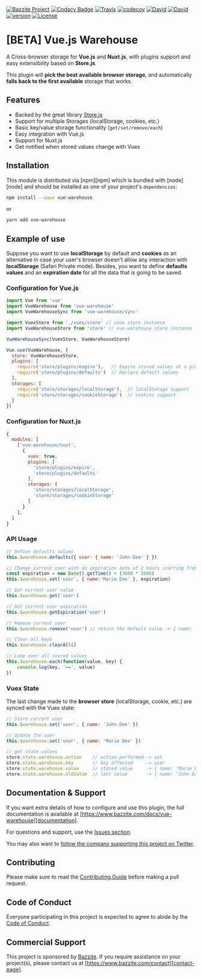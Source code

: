 [![Bazzite Project](https://img.shields.io/badge/Bazzite-project-blue.svg)](https://www.bazzite.com/docs/vue-warehouse)
[![Codacy Badge](https://api.codacy.com/project/badge/Grade/6fd62c3807d84982bfbd6e3298707bef)](https://www.codacy.com/app/bazzite/vue-warehouse?utm_source=github.com&amp;utm_medium=referral&amp;utm_content=bazzite/vue-warehouse&amp;utm_campaign=Badge_Grade)
[![Travis](https://img.shields.io/travis/bazzite/vue-warehouse.svg)](https://travis-ci.org/bazzite/vue-warehouse)
[![codecov](https://codecov.io/gh/bazzite/vue-warehouse/branch/develop/graph/badge.svg)](https://codecov.io/gh/bazzite/vue-warehouse)
[![David](https://img.shields.io/david/bazzite/vue-warehouse.svg)](https://david-dm.org/bazzite/vue-warehouse)
[![David](https://img.shields.io/david/dev/bazzite/vue-warehouse.svg)](https://david-dm.org/bazzite/vue-warehouse?type=dev)
[![version](https://img.shields.io/npm/v/vue-warehouse.svg?style=flat-square)](https://www.npmjs.com/package/vue-warehouse)
[![License](https://img.shields.io/badge/license-MIT-blue.svg)](https://raw.githubusercontent.com/bazzite/vue-warehouse/develop/LICENSE)

# [BETA] Vue.js Warehouse

A Cross-browser storage for **Vue.js** and **Nuxt.js**, with plugins support and easy extensibility based on **Store.js**. 

This plugin will **pick the best available browser storage**, and automatically **falls back to the first available** storage that works.

## Features

* Backed by the great library [Store.js][storejs]
* Support for multiple Storages (localStorage, cookies, etc.)
* Basic key/value storage functionality (`get/set/remove/each`) 
* Easy integration with Vue.js 
* Support for Nuxt.js
* Get notified when stored values change with Vuex

## Installation

This module is distributed via [npm][npm] which is bundled with [node][node] and
should be installed as one of your project's `dependencies`:

```bash
npm install --save vue-warehouse
```

or

```bash
yarn add vue-warehouse
```

## Example of use

Suppose you want to use **localStorage** by default and **cookies** as an alternative in case your user's browser doesn't allow any interaction with **localStorage** (Safari Private mode). Besides, you want to define **defaults values** and an **expiration date** for all the data that is going to be saved.

### Configuration for Vue.js

```javascript
import Vue from 'vue'
import VueWarehouse from 'vue-warehouse'
import VueWarehouseSync from 'vue-warehouse/sync'

import VuexStore from './vuex/store' // vuex store instance
import VueWarehouseStore from 'store' // vue-warehouse store instance

VueWarehouseSync(VuexStore, VueWarehouseStore)

Vue.use(VueWarehouse, {
  store: VueWarehouseStore,
  plugins: [
    require('store/plugins/expire'),   // Expire stored values at a given time
    require('store/plugins/defaults')  // Declare default values
  ],
  storages: [
    require('store/storages/localStorage'),  // localStorage support
    require('store/storages/cookieStorage')  // cookies support
  ]
})
```

### Configuration for Nuxt.js

```javascript
{
  modules: [
    ['vue-warehouse/nuxt', 
      { 
        vuex: true,
        plugins: [
          'store/plugins/expire',
          'store/plugins/defaults'
        ],
        storages: [
          'store/storages/localStorage',
          'store/storages/cookieStorage'
        ]
      }
    ],
  ]
}
```

### API Usage

```javascript
// Define defaults values
this.$warehouse.defaults({ user: { name: 'John Doe' } })

// Change current user with an expiration date of 2 hours starting from now
const expiration = new Date().getTime() + (3600 * 2000)
this.$warehouse.set('user', { name:'Marie Doe' }, expiration)

// Get current user value
this.$warehouse.get('user')

// Get current user expiration
this.$warehouse.getExpiration('user')

// Remove current user
this.$warehouse.remove('user') // return the default value -> { name: 'John Doe' }

// Clear all keys
this.$warehouse.clearAll()

// Loop over all stored values
this.$warehouse.each(function(value, key) {
	console.log(key, '==', value)
})
```

### Vuex State

The last change made to the **browser store** (localStorage, cookie, etc.) are synced with the Vuex state:

```javascript
// Store current user
this.$warehouse.set('user', { name: 'John Doe' })

// Update the user
this.$warehouse.set('user', { name: 'Marie Doe' })

// get state values
store.state.warehouse.action    // action performed -> set
store.state.warehouse.key       // key affected     -> user
store.state.warehouse.value     // stored value     -> { name: 'Marie Doe' }
store.state.warehouse.oldValue  // last value       -> { name: 'John Doe' }
```

## Documentation & Support

If you want extra details of how to configure and use this plugin, the full documentation is available at [https://www.bazzite.com/docs/vue-warehouse][documentation].

For questions and support, use the [Issues section][issues].

You may also want to [follow the company supporting this project on Twitter][twitter].

## Contributing

Please make sure to read the [Contributing Guide][contributing] before making a pull request.

## Code of Conduct

Everyone participating in this project is expected to agree to abide by the [Code of Conduct][code-of-conduct].

## Commercial Support

This project is sponsored by [Bazzite][bazzite-website]. If you require assistance on your project(s), please contact us at [https://www.bazzite.com/contact][contact-page].

[storejs]: https://github.com/marcuswestin/store.js/
[documentation]: https://www.bazzite.com/docs/vue-warehouse
[contributing]: https://www.bazzite.com/docs/vue-warehouse/contributing
[code-of-conduct]: https://www.bazzite.com/open-source/code-of-conduct/
[issues]: https://github.com/bazzite/vue-warehouse/issues
[twitter]: https://twitter.com/BazziteTech
[bazzite-website]: https://www.bazzite.com
[contact-page]: https://www.bazzite.com/contact